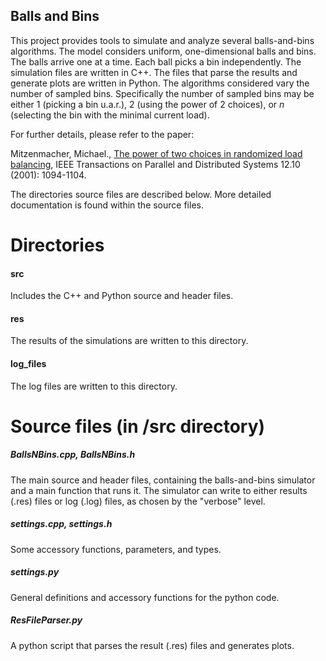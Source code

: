 ## Balls and Bins

This project provides tools to simulate and analyze several balls-and-bins algorithms. 
The model considers uniform, one-dimensional balls and bins. The balls arrive one at a time. Each ball picks a bin independently.
The simulation files are written in C++. The files that parse the results and generate plots are written in Python.
The algorithms considered vary the number of sampled bins. Specifically the number of sampled bins may be either 1 (picking a bin u.a.r.), 2 (using the power of 2 choices), or $n$ (selecting the bin with the minimal current load). 

For further details, please refer to the paper:

Mitzenmacher, Michael., [The power of two choices in randomized load balancing](https://citeseerx.ist.psu.edu/document?repid=rep1&type=pdf&doi=2b5c5a64a4403f3f22ed7f7170e3a559e0687443), IEEE Transactions on Parallel and Distributed Systems 12.10 (2001): 1094-1104.

The directories source files are described below. More detailed documentation is found within the source files.

# Directories

#### src
Includes the C++ and Python source and header files.

#### res
The results of the simulations are written to this directory.

#### log_files
The log files are written to this directory.

# Source files (in /src directory)

##### BallsNBins.cpp, BallsNBins.h #
The main source and header files, containing the balls-and-bins simulator and a main function that runs it.
The simulator can write to either results (.res) files or log (.log) files, as chosen by the "verbose" level. 

##### settings.cpp, settings.h # 
Some accessory functions, parameters, and types.

##### settings.py
General definitions and accessory functions for the python code.

##### ResFileParser.py
A python script that parses the result (.res) files and generates plots.
